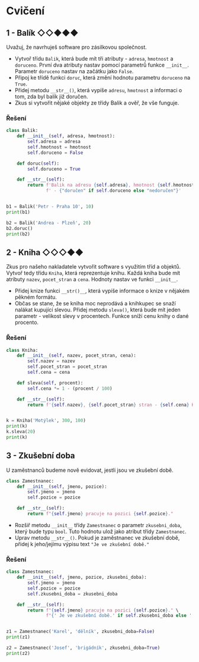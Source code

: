 # Cvičení

## 1 - Balík ◇◇◆◆◆

Uvažuj, že navrhuješ software pro zásilkovou společnost.

- Vytvoř třídu `Balik`, která bude mít tři atributy - `adresa`, `hmotnost` a `doruceno`. První dva atributy nastav
  pomocí parametrů funkce `__init__`. Parametr `doruceno` nastav na začátku jako `False`.
- Připoj ke třídě funkci `doruc`, která změní hodnotu parametru `doruceno` na `True`.
- Přidej metodu `__str__()`, která vypíše `adresu`, `hmotnost` a informaci o tom, zda byl balík již doručen.
- Zkus si vytvořit nějaké objekty ze třídy Balik a ověř, že vše funguje.

### Řešení

```python
class Balik:
    def __init__(self, adresa, hmotnost):
        self.adresa = adresa
        self.hmotnost = hmotnost
        self.doruceno = False

    def doruc(self):
        self.doruceno = True

    def __str__(self):
        return f'Balik na adresu {self.adresa}, hmotnost {self.hmotnost}' \
               f' - {"doručen" if self.doruceno else "nedoručen"}'


b1 = Balik('Petr - Praha 10', 10)
print(b1)

b2 = Balik('Andrea - Plzeň', 20)
b2.doruc()
print(b2)
```

## 2 - Kniha ◇◇◇◆◆

Zkus pro našeho nakladatele vytvořit software s využitím tříd a objektů.  
Vytvoř tedy třídu `Kniha`, která reprezentuje knihu. Každá kniha bude mít atributy `nazev`, `pocet_stran` a `cena`.
Hodnoty nastav ve funkci `__init__`.

- Přidej knize funkci `__str()__`, která vypíše informace o knize v nějakém pěkném formátu.
- Občas se stane, že se kniha moc neprodává a knihkupec se snaží nalákat kupující slevou. Přidej metodu `sleva()`, která
  bude mít jeden parametr - velikost slevy v procentech. Funkce sníží cenu knihy o dané procento.

### Řešení

```python
class Kniha:
    def __init__(self, nazev, pocet_stran, cena):
        self.nazev = nazev
        self.pocet_stran = pocet_stran
        self.cena = cena

    def sleva(self, procent):
        self.cena *= 1 - (procent / 100)

    def __str__(self):
        return f'{self.nazev}, {self.pocet_stran} stran - {self.cena} Kč'


k = Kniha('Motýlek', 300, 100)
print(k)
k.sleva(20)
print(k)
```

## 3 - Zkušební doba

U zaměstnanců budeme nově evidovat, jestli jsou ve zkušební době.

```python
class Zamestnanec:
    def __init__(self, jmeno, pozice):
        self.jmeno = jmeno
        self.pozice = pozice

    def __str__(self):
        return f"{self.jmeno} pracuje na pozici {self.pozice}."
```

- Rozšiř metodu `__init__` třídy `Zamestnanec` o parametr `zkusebni_doba`, který bude typu `bool`. Tuto hodnotu ulož
  jako atribut třídy `Zamestnanec`.
- Uprav metodu `__str__()`. Pokud je zaměstnanec ve zkušební době, přidej k jeho/jejímu výpisu text `"Je ve zkušební
  době."`

### Řešení

```python
class Zamestnanec:
    def __init__(self, jmeno, pozice, zkusebni_doba):
        self.jmeno = jmeno
        self.pozice = pozice
        self.zkusebni_doba = zkusebni_doba

    def __str__(self):
        return f"{self.jmeno} pracuje na pozici {self.pozice}." \
               f"{' Je ve zkušební době.' if self.zkusebni_doba else ''}"


z1 = Zamestnanec('Karel', 'dělník', zkusebni_doba=False)
print(z1)

z2 = Zamestnanec('Josef', 'brigádník', zkusebni_doba=True)
print(z2)
```
